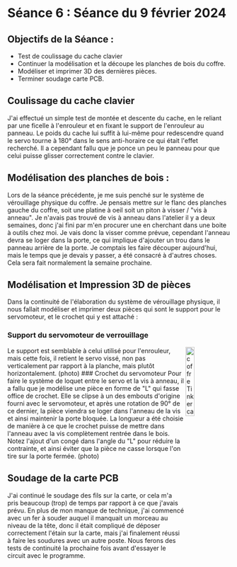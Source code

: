 # Séance 6 : Séance du 9 février 2024

## Objectifs de la Séance :
- Test de coulissage du cache clavier
- Continuer la modélisation et la découpe les planches de bois du coffre.
- Modéliser et imprimer 3D des dernières pièces.
- Terminer soudage carte PCB.

## Coulissage du cache clavier
J'ai effectué un simple test de montée et descente du cache, en le reliant par une ficelle à l'enrouleur et en fixant le support de l'enrouleur au panneau. Le poids du cache lui suffit à lui-même pour redescendre quand le servo tourne à 180° dans le sens anti-horaire ce qui était l'effet recherché. Il a cependant fallu que je ponce un peu le panneau pour que celui puisse glisser correctement contre le clavier.

## Modélisation des planches de bois  :
Lors de la séance précédente, je me suis penché sur le système de vérouillage physique du coffre. Je pensais mettre sur le flanc des planches gauche du coffre, soit une platine à oeil soit un piton à visser / "vis à anneau".
Je n'avais pas trouvé de vis à anneau dans l'atelier il y a deux semaines, donc j'ai fini par m'en procurer une en cherchant dans une boite à outils chez moi. Je vais donc la visser comme prévue, cependant l'anneau devra se loger dans la porte, ce qui implique d'ajouter un trou dans le panneau arrière de la porte.
Je comptais les faire découper aujourd'hui, mais le temps que je devais y passer, a été consacré à d'autres choses. Cela sera fait normalement la semaine prochaine.

## Modélisation et Impression 3D de pièces
Dans la continuité de l'élaboration du système de vérouillage physique, il nous fallait modéliser et imprimer deux pièces qui sont le support pour le servomoteur, et le crochet qui y est attaché :
### Support du servomoteur de verrouillage
 <img align = "right" src="../../Images/Support_sans_L.jpg" alt="coffre Tinkercad" width=20% />
Le support est semblable à celui utilisé pour l'enrouleur, mais cette fois, il retient le servo vissé, non pas verticalement par rapport à la planche, mais plutôt horizontalement. (photo)
### Crochet du servomoteur
Pour faire le système de loquet entre le servo et la vis à anneau, il a fallu que je modélise une pièce en forme de "L" qui fasse office de crochet. Elle se clipse à un des embouts d'origine fourni avec le servomoteur, et après une rotation de 90° de ce dernier, la pièce viendra se loger dans l'anneau de la vis et ainsi maintenir la porte bloquée. La longueur a été choisie de manière à ce que le crochet puisse de mettre dans l'anneau avec la vis complètement rentrée dans le bois. Notez l'ajout d'un congé dans l'angle du "L" pour réduire la contrainte, et ainsi éviter que la pièce ne casse lorsque l'on tire sur la porte fermée. (photo)

## Soudage de la carte PCB
J'ai continué le soudage des fils sur la carte, or cela m'a pris beaucoup (trop) de temps par rapport à ce que j'avais prévu. En plus de mon manque de technique, j'ai commencé avec un fer à souder auquel il manquait un morceau au niveau de la tête, donc il était compliqué de déposer correctement l'étain sur la carte, mais j'ai finalement réussi à faire les soudures avec un autre poste. Nous ferons des tests de continuité la prochaine fois avant d'essayer le circuit avec le programme.
